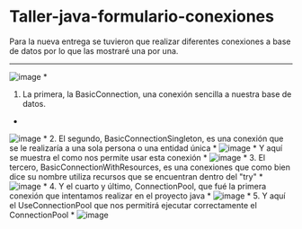 # Taller-java-formulario-conexiones
Para la nueva entrega se tuvieron que realizar diferentes conexiones a base de datos por lo que las mostraré una por una.
***
![image](https://github.com/juliansnn/Taller-java-formulario-conexiones/assets/128439443/f19adc95-88ee-404a-814e-51bffd5453c1)
*
1. La primera, la BasicConnection, una conexión sencilla a nuestra base de datos.
*
![image](https://github.com/juliansnn/Taller-java-formulario-conexiones/assets/128439443/f3bcd80d-6ac7-4533-8e56-f49d0e8929ce)
*
2. El segundo, BasicConnectionSingleton, es una conexión que se le realizaría a una sola persona o una entidad única
*
![image](https://github.com/juliansnn/Taller-java-formulario-conexiones/assets/128439443/f49171fd-fff2-4b96-8701-34235c303ac1)
*
Y aquí se muestra el como nos permite usar esta conexión
*
![image](https://github.com/juliansnn/Taller-java-formulario-conexiones/assets/128439443/dc40e0bc-b7d6-42d9-841b-ccd634b7947e)
*
3. El tercero, BasicConnectionWithResources, es una conexiones que como bien dice su nombre utiliza recursos que se encuentran dentro del "try"
*
![image](https://github.com/juliansnn/Taller-java-formulario-conexiones/assets/128439443/e5a5c641-5fd6-459f-999d-a9b3ea0e43fd)
*
4. Y el cuarto y último, ConnectionPool, que fué la primera conexión que intentamos realizar en el proyecto java 
*
![image](https://github.com/juliansnn/Taller-java-formulario-conexiones/assets/128439443/e371f19f-a41e-4d8e-ab76-b458691e1b58)
*
5. Y aquí el UseConnectionPool que nos permitirá ejecutar correctamente el ConnectionPool
*
![image](https://github.com/juliansnn/Taller-java-formulario-conexiones/assets/128439443/a8c9052d-b338-47e0-9435-44abedb002a9)
